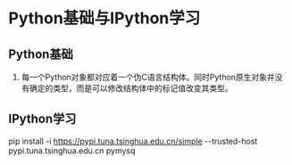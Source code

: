 # Python基础与IPython学习

## Python基础

1. 每一个Python对象都对应着一个伪C语言结构体。同时Python原生对象并没有确定的类型，而是可以修改结构体中的标记值改变其类型。

## IPython学习

pip install -i https://pypi.tuna.tsinghua.edu.cn/simple --trusted-host pypi.tuna.tsinghua.edu.cn pymysq